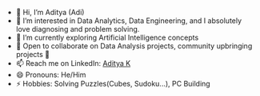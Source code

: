 - 👋 Hi, I’m Aditya (Adi)
- 👀 I’m interested in Data Analytics, Data Engineering, and I absolutely love diagnosing and problem solving.
- 🌱 I’m currently exploring Artificial Intelligence concepts
- 💞️ Open to collaborate on Data Analysis projects, community upbringing projects 💪
- 📫 Reach me on LinkedIn: [Aditya K](www.linkedin.com/in/adityakhajanchi)
- 😄 Pronouns: He/Him
- ⚡ Hobbies: Solving Puzzles(Cubes, Sudoku...), PC Building


<!---
ANK002X/ANK002X is a ✨ special ✨ repository because its `README.md` (this file) appears on your GitHub profile.
You can click the Preview link to take a look at your changes.
--->
